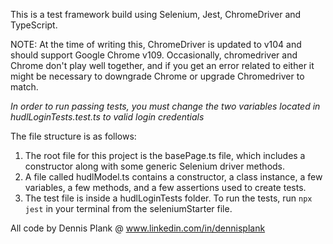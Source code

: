 This is a test framework build using Selenium, Jest, ChromeDriver and TypeScript. 

NOTE: At the time of writing this, ChromeDriver is updated to v104 and should support Google Chrome v109. Occasionally, chromedriver and Chrome don't play well together, and if you get an error related to either it might be necessary to downgrade Chrome or upgrade Chromedriver to match. 

*In order to run passing tests, you must change the two variables located in hudlLoginTests.test.ts to valid login credentials*

The file structure is as follows:
1) The root file for this project is the basePage.ts file, which includes a constructor along with some generic Selenium driver methods. 
2) A file called hudlModel.ts contains a constructor, a class instance, a few variables, a few methods, and a few assertions used to create tests.
3) The test file is inside a hudlLoginTests folder. To run the tests, run ```npx jest``` in your terminal from the seleniumStarter file.

All code by Dennis Plank @ www.linkedin.com/in/dennisplank  
